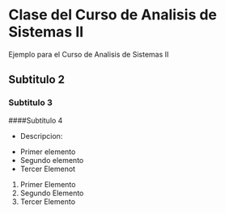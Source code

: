 # Clase del Curso de Analisis de Sistemas II
Ejemplo para el Curso de Analisis de Sistemas II


## Subtitulo 2

### Subtitulo 3

####Subtitulo 4

- Descripcion:

* Primer elemento
* Segundo elemento
* Tercer Elemenot

1. Primer Elemento
2. Segundo Elemento
3. Tercer Elemento
